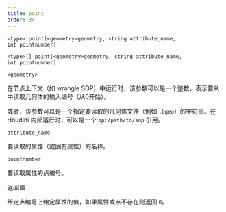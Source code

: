 ```yaml
---
title: point
order: 34
---
```

`<type> point(<geometry>geometry, string attribute_name, int pointnumber)`

`<type>[] point(<geometry>geometry, string attribute_name, int pointnumber)`

`<geometry>`

在节点上下文（如 wrangle SOP）中运行时，该参数可以是一个整数，表示要从中读取几何体的输入编号（从0开始）。

或者，该参数可以是一个指定要读取的几何体文件（例如 `.bgeo`）的字符串。在 Houdini 内部运行时，可以是一个 `op:/path/to/sop` 引用。

`attribute_name`

要读取的属性（或固有属性）的名称。

`pointnumber`

要读取属性的点编号。

返回值

给定点编号上给定属性的值，如果属性或点不存在则返回 `0`。
